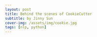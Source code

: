 ```yaml
---
layout: post
title: Behind the scenes of CookieCutter
subtitle: by Jinny Sun
cover-img: /assets/img/cookie.jpg
tags: [nlp, python]
---
```



